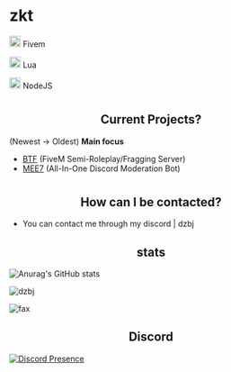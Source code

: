 <h1>zkt</h1>

<img width="20" src="https://img.icons8.com/color/512/fivem.png" /> Fivem

<img width="20" src="https://upload.wikimedia.org/wikipedia/commons/c/cf/Lua-Logo.svg" /> Lua

<img width="20" src="https://upload.wikimedia.org/wikipedia/commons/thumb/d/d9/Node.js_logo.svg/1280px-Node.js_logo.svg.png" /> NodeJS


# <h2 align="center">Current Projects?</h2>
(Newest -> Oldest)
 **Main focus**
- [BTF](https://discord.gg/btf) (FiveM Semi-Roleplay/Fragging Server)
- [MEE7](https://discord.gg/neegro) (All-In-One Discord Moderation Bot)

# <h2 align="center">How can I be contacted?</h2>

- You can contact me through my discord | dzbj

<h2 align="center">stats</h2>

![Anurag's GitHub stats](https://github-readme-stats.vercel.app/api?username=dzbj&count_private=true&show_icons=true&theme=dracula)
<p><img align="center" src="https://github-readme-streak-stats.herokuapp.com/?user=dzbj&" alt="dzbj" /></p>
<img src="https://komarev.com/ghpvc/?username=dzbj&color=lightgray" alt="fax" width="" height="">

<h2 align="center">Discord</h2>

[![Discord Presence](https://lanyard.cnrad.dev/api/1082736643372498994)](https://discord.com/users/1082736643372498994)
